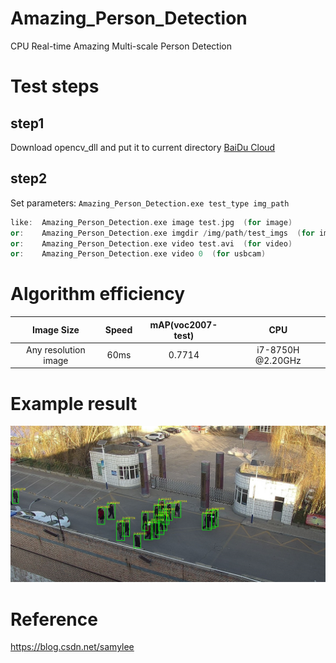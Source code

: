 # Amazing_Person_Detection
CPU Real-time Amazing Multi-scale Person Detection
# Test steps
## step1
Download opencv_dll and put it to current directory [BaiDu Cloud](https://pan.baidu.com/s/14VIsF6PD6ktU7ctUh301wA)
## step2
Set parameters:
`Amazing_Person_Detection.exe test_type img_path`
```cpp
like:  Amazing_Person_Detection.exe image test.jpg  (for image)
or:    Amazing_Person_Detection.exe imgdir /img/path/test_imgs  (for imgdir)
or:    Amazing_Person_Detection.exe video test.avi  (for video)
or:    Amazing_Person_Detection.exe video 0  (for usbcam)
```
# Algorithm efficiency
| Image Size | Speed | mAP(voc2007-test) | CPU |
|:------:|:------:|:------:|:------:|
| Any resolution image  | 60ms |0.7714| i7-8750H @2.20GHz |

# Example result
![image](https://github.com/samylee/Amazing_Person_Detection/blob/master/result/0.jpg)
# Reference
https://blog.csdn.net/samylee
